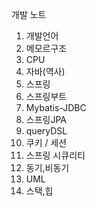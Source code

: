 개발 노트

1. 개발언어
2. 메모르구조
3. CPU
4. 자바(역사)
5. 스프링
6. 스프링부트
7. Mybatis-JDBC
8. 스프링JPA
9. queryDSL
10. 쿠키 / 세션
11. 스프링 시큐리티
12. 동기,비동기
13. UML
14. 스택,힙